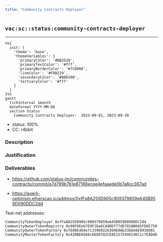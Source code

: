 ```yaml
---
title: "Community Contracts Deployer"
---
```

## `vac:sc::status:community-contracts-deployer`
---

```mermaid
%%{ 
  init: { 
    'theme': 'base', 
    'themeVariables': { 
      'primaryColor': '#BB2528', 
      'primaryTextColor': '#fff', 
      'primaryBorderColor': '#7C0000', 
      'lineColor': '#F8B229', 
      'secondaryColor': '#006100', 
      'tertiaryColor': '#fff' 
    } 
  } 
}%%
gantt
  tickInterval 1month
  dateFormat YYYY-MM-DD 
  section Status
    Community Contracts Deployer:  2023-09-01, 2023-09-30
```

- status: 100%
- CC: r4bbit

### Description


### Justification


### Deliverables

* https://github.com/status-im/communities-contracts/commit/e7d799b761e87166ecee4efaaede0b7a6cc367ad

* https://goerli-optimism.etherscan.io/address/0xfFa8A255D905c909379859eA45B959D090DDC2d4

Test-net addresses:

```
CommunityTokenDeployer 0xfFa8A255D905c909379859eA45B959D090DDC2d4
CommunityOwnerTokenRegistry 0x99F0Eeb7E9F1Da6CA9DDf77dD7810B665FD85750
CommunityOwnerTokenFactory 0x76d0E484e7c3398922636960Ab33bDe6E9936D81
CommunityMasterTokenFactory 0x420BE6568c6E09782CEAE1575495Cd6C1c7EA04D
```



